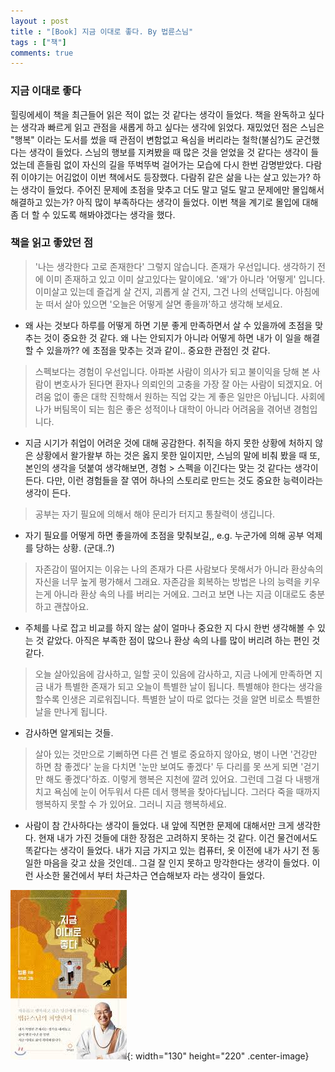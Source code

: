 ```yaml
---
layout : post
title : "[Book] 지금 이대로 좋다. By 법륜스님"
tags : ["책"]
comments: true
---
```

### 지금 이대로 좋다
 힐링에세이 책을 최근들어 읽은 적이 없는 것 같다는 생각이 들었다. 책을 완독하고 싶다는 생각과 빠르게 읽고 관점을 새롭게 하고 싶다는 생각에 읽었다. 재밌었던 점은 스님은 "행복" 이라는 도서를 썼을 때 관점이 변함없고 욕심을 버리라는 철학(불심?)도 굳건했다는 생각이 들었다. 스님의 행보를 지켜봤을 때 많은 것을 얻었을 것 같다는 생각이 들었는데 흔들림 없이 자신의 길을 뚜벅뚜벅 걸어가는 모습에 다시 한번 감명받았다. 다람쥐 이야기는 어김없이 이번 책에서도 등장했다. 다람쥐 같은 삶을 나는 살고 있는가? 하는 생각이 들었다. 주어진 문제에 초점을 맞추고 더도 말고 덜도 말고 문제에만 몰입해서 해결하고 있는가? 아직 많이 부족하다는 생각이 들었다. 이번 책을 계기로 몰입에 대해 좀 더 할 수 있도록 해봐야겠다는 생각을 했다.

### 책을 읽고 좋았던 점
> '나는 생각한다 고로 존재한다' 그렇지 않습니다. 존재가 우선입니다. 생각하기 전에 이미 존재하고 있고 이미 살고있다는 말이에요. '왜'가 아니라 '어떻게' 입니다. 이미살고 있는데 즐겁게 살 건지, 괴롭게 살 건지, 그건 나의 선택입니다. 아침에 눈 떠서 살아 있으면 '오늘은 어떻게 살면 좋을까'하고 생각해 보세요.

- 왜 사는 것보다 하루를 어떻게 하면 기분 좋게 만족하면서 살 수 있을까에 초점을 맞추는 것이 중요한 것 같다. 왜 나는 안되지가 아니라 어떻게 하면 내가 이 일을 해결할 수 있을까?? 에 초점을 맞추는 것과 같이.. 중요한 관점인 것 같다.

> 스펙보다는 경험이 우선입니다. 아파본 사람이 의사가 되고 불이익을 당해 본 사람이 변호사가 된다면 환자나 의뢰인의 고충을 가장 잘 아는 사람이 되겠지요. 어려움 없이 좋은 대학 진학해서 원하는 직업 갖는 게 좋은 일만은 아닙니다. 사회에 나가 버팀목이 되는 힘은 좋은 성적이나 대학이 아니라 어려움을 겪어낸 경험입니다.

- 지금 시기가 취업이 어려운 것에 대해 공감한다. 취직을 하지 못한 상황에 처하지 않은 상황에서 왈가왈부 하는 것은 옳지 못한 일이지만, 스님의 말에 비춰 봤을 때 또, 본인의 생각을 덧붙여 생각해보면, 경험 > 스펙을 이긴다는 맞는 것 같다는 생각이 든다. 다만, 이런 경험들을 잘 엮어 하나의 스토리로 만드는 것도 중요한 능력이라는 생각이 든다.

> 공부는 자기 필요에 의해서 해야 문리가 터지고 통찰력이 생깁니다.

- 자기 필요를 어떻게 하면 좋을까에 초점을 맞춰보길,, e.g. 누군가에 의해 공부 억제를 당하는 상황. (군대..?)

> 자존감이 떨어지는 이유는 나의 존재가 다른 사람보다 못해서가 아니라 환상속의 자신을 너무 높게 평가해서 그래요. 자존감을 회복하는 방법은 나의 능력을 키우는게 아니라 환상 속의 나를 버리는 거에요. 그러고 보면 나는 지금 이대로도 충분하고 괜찮아요.

- 주체를 나로 잡고 비교를 하지 않는 삶이 얼마나 중요한 지 다시 한번 생각해볼 수 있는 것 같았다. 아직은 부족한 점이 많으나 환상 속의 나를 많이 버리려 하는 편인 것 같다.

> 오늘 살아있음에 감사하고, 일할 곳이 있음에 감사하고, 지금 나에게 만족하면 지금 내가 특별한 존재가 되고 오늘이 특별한 날이 됩니다. 특별해야 한다는 생각을 할수록 인생은 괴로워집니다. 특별한 날이 따로 없다는 것을 알면 비로소 특별한 날을 만나게 됩니다.

- 감사하면 알게되는 것들.

> 살아 있는 것만으로 기뻐하면 다른 건 별로 중요하지 않아요, 병이 나면 '건강만 하면 참 좋겠다' 눈을 다치면 '눈만 보여도 좋겠다' 두 다리를 못 쓰게 되면 '걷기만 해도 좋겠다'하죠. 이렇게 행복은 지천에 깔려 있어요. 그런데 그걸 다 내팽개치고 욕심에 눈이 어두워서 다른 데서 행복을 찾아다닙니다. 그러다 죽을 때까지 행복하지 못할 수 가 있어요. 그러니 지금 행복하세요.

- 사람이 참 간사하다는 생각이 들었다. 내 앞에 직면한 문제에 대해서만 크게 생각한다. 현재 내가 가진 것들에 대한 장점은 고려하지 못하는 것 같다. 이건 물건에서도 똑같다는 생각이 들었다. 내가 지금 가지고 있는 컴퓨터, 옷 이전에 내가 사기 전 동일한 마음을 갖고 샀을 것인데.. 그걸 잘 인지 못하고 망각한다는 생각이 들었다. 이런 사소한 물건에서 부터 차근차근 연습해보자 라는 생각이 들었다.

![지금 이대로 좋다](../images/book-23.jpeg){: width="130" height="220" .center-image}

